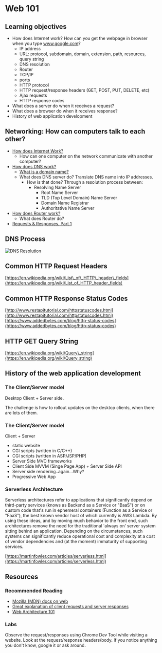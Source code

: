 # Web 101

## Learning objectives

* How does Internet work? How can you get the webpage in browser when you type www.google.com?
  * IP address
  * URL: protocol, subdomain, domain, extension, path, resources, query string
  * DNS resolution
  * Router
  * TCP/IP 
  * ports
  * HTTP protocol
  * HTTP request/response headers \(GET, POST, PUT, DELETE, etc\)
  * Ajax requests
  * HTTP response codes
* What does a server do when it receives a request?
* What does a browser do when it receives response?
* History of web application development     

## Networking: How can computers talk to each other?

* [How does Internet Work?](https://www.youtube.com/watch?v=7_LPdttKXPc)
  * How can one computer on the network communicate with another computer?
* [How does DNS work?](https://www.youtube.com/watch?v=72snZctFFtA)
  * [What is a domain name?](https://8thlight.com/blog/avni-kothari/2018/10/16/domain-name-servers.html)
  * What does DNS server do? Translate DNS name into IP addresses.
    * How is that done? Through a resolution process between:
      * Resolving Name Server
        * Root Name Server
        * TLD \(Top Level Domain\) Name Server
        * Domain Name Registrar 
        * Authoritative Name Server 
* [How does Router work?](https://www.youtube.com/watch?v=f9M6P9IVn7k)
  * What does Router do? 
* [Requests & Responses, Part 1](https://www.youtube.com/watch?v=e4S8zfLdLgQ)

## DNS Process
![DNS Resolution](https://qph.fs.quoracdn.net/main-qimg-38e19cdef7b1ebdbf9bc85430bbc93c1) 


## Common HTTP Request Headers

[https://en.wikipedia.org/wiki/List\_of\_HTTP\_header\_fields](https://en.wikipedia.org/wiki/List_of_HTTP_header_fields)

## Common HTTP Response Status Codes

[http://www.restapitutorial.com/httpstatuscodes.html](http://www.restapitutorial.com/httpstatuscodes.html) [https://www.addedbytes.com/blog/http-status-codes](https://www.addedbytes.com/blog/http-status-codes)

## HTTP GET Query String

[https://en.wikipedia.org/wiki/Query\_string](https://en.wikipedia.org/wiki/Query_string)

## History of the web application development

### The Client/Server model

Desktop Client + Server side.

The challenge is how to rollout updates on the desktop clients, when there are lots of them.

### The Client/Server model

Client + Server

* static website
* CGI scripts \(written in C/C++\)
* CGI scripts \(written in ASP/JSP/PHP\)
* Server Side MVC frameworks
* Client Side MVVM \(Singe Page App\) + Server Side API
* Server side rendering..again...Why?
* Progressive Web App

### Serverless Architecture

Serverless architectures refer to applications that significantly depend on third-party services \(knows as Backend as a Service or "BaaS"\) or on custom code that's run in ephemeral containers \(Function as a Service or "FaaS"\), the best known vendor host of which currently is AWS Lambda. By using these ideas, and by moving much behavior to the front end, such architectures remove the need for the traditional 'always on' server system sitting behind an application. Depending on the circumstances, such systems can significantly reduce operational cost and complexity at a cost of vendor dependencies and \(at the moment\) immaturity of supporting services.

[https://martinfowler.com/articles/serverless.html](https://martinfowler.com/articles/serverless.html)

## Resources

### Recommended Reading

* [Mozilla \(MDN\) docs on web](https://developer.mozilla.org/en-US/docs/Learn/Common_questions)
* [Great explanation of client requests and server responses](https://www.youtube.com/watch?v=keo0dglCj7I)
* [Web Architecture 101](https://engineering.videoblocks.com/web-architecture-101-a3224e126947?ref=abhimanyu)

### Labs

Observe the request/responses using Chrome Dev Tool while visiting a website. Look at the request/response headers/body. If you notice anything you don't know, google it or ask around.

